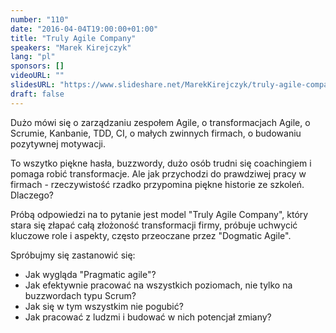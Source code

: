 ```yaml
---
number: "110"
date: "2016-04-04T19:00:00+01:00"
title: "Truly Agile Company"
speakers: "Marek Kirejczyk"
lang: "pl"
sponsors: []
videoURL: ""
slidesURL: "https://www.slideshare.net/MarekKirejczyk/truly-agile-company"
draft: false
---
```


Dużo mówi się o zarządzaniu zespołem Agile, o transformacjach Agile, o Scrumie, Kanbanie, TDD, CI, o małych zwinnych firmach, o budowaniu pozytywnej motywacji.

To wszytko piękne hasła, buzzwordy, dużo osób trudni się coachingiem i pomaga robić transformacje. Ale jak przychodzi do prawdziwej pracy w firmach - rzeczywistość rzadko przypomina piękne historie ze szkoleń. Dlaczego?

Próbą odpowiedzi na to pytanie jest model "Truly Agile Company", który stara się złapać całą złożoność transformacji firmy, próbuje uchwycić kluczowe role i aspekty, często przeoczane przez "Dogmatic Agile".

Spróbujmy się zastanowić się:

  * Jak wygląda "Pragmatic agile"?
  * Jak efektywnie pracować na wszystkich poziomach, nie tylko na buzzwordach typu Scrum?
  * Jak się w tym wszystkim nie pogubić?
  * Jak pracować z ludzmi i budować w nich potencjał zmiany?


